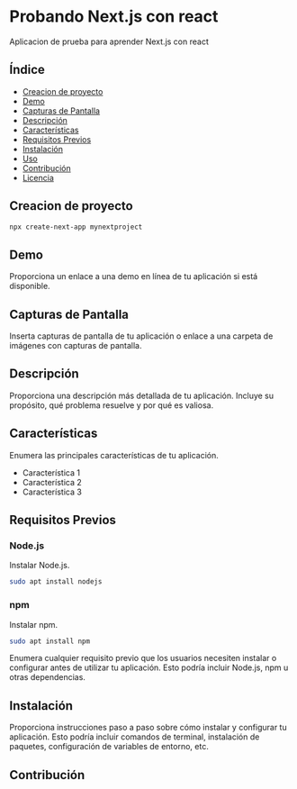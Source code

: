 # Probando Next.js con react

Aplicacion de prueba para aprender Next.js con react

## Índice
- [Creacion de proyecto](#creacion-de-proyecto)
- [Demo](#demo)
- [Capturas de Pantalla](#capturas-de-pantalla)
- [Descripción](#descripción)
- [Características](#características)
- [Requisitos Previos](#requisitos-previos)
- [Instalación](#instalación)
- [Uso](#uso)
- [Contribución](#contribución)
- [Licencia](#licencia)

## Creacion de proyecto
```bash
npx create-next-app mynextproject
```
## Demo

Proporciona un enlace a una demo en línea de tu aplicación si está disponible.

## Capturas de Pantalla

Inserta capturas de pantalla de tu aplicación o enlace a una carpeta de imágenes con capturas de pantalla.

## Descripción

Proporciona una descripción más detallada de tu aplicación. Incluye su propósito, qué problema resuelve y por qué es valiosa.

## Características

Enumera las principales características de tu aplicación.

- Característica 1
- Característica 2
- Característica 3

## Requisitos Previos

### Node.js
Instalar Node.js.
```bash
sudo apt install nodejs
```
### npm
Instalar npm.
```bash
sudo apt install npm
```
Enumera cualquier requisito previo que los usuarios necesiten instalar o configurar antes de utilizar tu aplicación. Esto podría incluir Node.js, npm u otras dependencias.

## Instalación

Proporciona instrucciones paso a paso sobre cómo instalar y configurar tu aplicación. Esto podría incluir comandos de terminal, instalación de paquetes, configuración de variables de entorno, etc.


## Contribución

